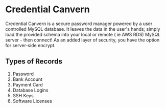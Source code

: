 # Credential Canvern
Credential Canvern is a secure password manager powered by a user controlled MySQL database. It leaves the data in the 
user's hands; simply load the provided schema into your local or remote ( ie AWS RDS) MySQL server - then connect!
As an added layer of security, you have the option for server-side encrypt.

## Types of Records
1. Password 
2. Bank Account
3. Payment Card
4. Database Logins
5. SSH Keys
6. Software Licenses
